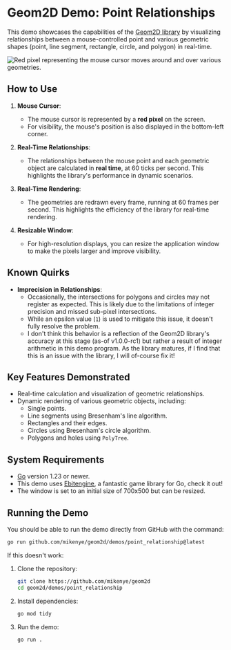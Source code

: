 
# Geom2D Demo: Point Relationships

This demo showcases the capabilities of the [Geom2D library](https://github.com/mikenye/geom2d) by visualizing relationships between a mouse-controlled point and various geometric shapes (point, line segment, rectangle, circle, and polygon) in real-time.

![Red pixel representing the mouse cursor moves around and over various geometries.](screenshot.gif "Animated Screenshot of Demo")

## How to Use

1. **Mouse Cursor**:
   - The mouse cursor is represented by a **red pixel** on the screen.
   - For visibility, the mouse's position is also displayed in the bottom-left corner.

2. **Real-Time Relationships**:
   - The relationships between the mouse point and each geometric object are calculated in **real time**, at 60 ticks per second. This highlights the library's performance in dynamic scenarios.

3. **Real-Time Rendering**:
   - The geometries are redrawn every frame, running at 60 frames per second. This highlights the efficiency of the library for real-time rendering.

4. **Resizable Window**:
   - For high-resolution displays, you can resize the application window to make the pixels larger and improve visibility.

## Known Quirks

- **Imprecision in Relationships**:
  - Occasionally, the intersections for polygons and circles may not register as expected. This is likely due to the limitations of integer precision and missed sub-pixel intersections.
  - While an epsilon value (`1`) is used to mitigate this issue, it doesn't fully resolve the problem.
  - I don't think this behavior is a reflection of the Geom2D library's accuracy at this stage (as-of v1.0.0-rc1) but rather a result of integer arithmetic in this demo program. As the library matures, if I find that this is an issue with the library, I will of-course fix it!

## Key Features Demonstrated

- Real-time calculation and visualization of geometric relationships.
- Dynamic rendering of various geometric objects, including:
  - Single points.
  - Line segments using Bresenham's line algorithm.
  - Rectangles and their edges.
  - Circles using Bresenham's circle algorithm.
  - Polygons and holes using `PolyTree`.

## System Requirements

- [Go](https://go.dev) version 1.23 or newer.
- This demo uses [Ebitengine](https://ebiten.org), a fantastic game library for Go, check it out!
- The window is set to an initial size of 700x500 but can be resized.

## Running the Demo

You should be able to run the demo directly from GitHub with the command:

```bash
go run github.com/mikenye/geom2d/demos/point_relationship@latest
```

If this doesn't work:

1. Clone the repository:
   ```bash
   git clone https://github.com/mikenye/geom2d
   cd geom2d/demos/point_relationship
   ```

2. Install dependencies:
   ```bash
   go mod tidy
   ```

3. Run the demo:
   ```bash
   go run .
   ```
